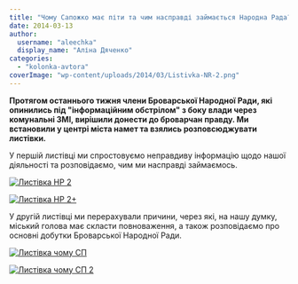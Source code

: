 ```yaml
---
title: "Чому Сапожко має піти та чим насправді займається Народна Рада?"
date: 2014-03-13
author: 
  username: "aleechka"
  display_name: "Аліна Дяченко"
categories: 
  - "kolonka-avtora"
coverImage: "wp-content/uploads/2014/03/Listivka-NR-2.png"
---
```


**Протягом останнього тижня члени Броварської Народної Ради, які опинились під "інформаційним обстрілом" з боку влади через комунальні ЗМІ, вирішили донести до броварчан правду. Ми встановили у центрі міста намет та взялись розповсюджувати листівки.**

У першій листівці ми спростовуємо неправдиву інформацію щодо нашої діяльності та розповідаємо, чим ми насправді займаємось.

[![Листівка НР 2](https://mpz.brovary.org/wp-content/uploads/2014/03/Listivka-NR-2.png)](https://mpz.brovary.org/wp-content/uploads/2014/03/Listivka-NR-2.png)

[![Листівка НР 2+](https://mpz.brovary.org/wp-content/uploads/2014/03/Listivka-NR-2-.png)](https://mpz.brovary.org/wp-content/uploads/2014/03/Listivka-NR-2-.png)

У другій листівці ми перерахували причини, через які, на нашу думку, міський голова має скласти повноваження, а також розповідаємо про основні добутки Броварської Народної Ради.

[![Листівка чому СП](https://mpz.brovary.org/wp-content/uploads/2014/03/Listivka-chomu-SP.png)](https://mpz.brovary.org/wp-content/uploads/2014/03/Listivka-chomu-SP.png)

[![Листівка чому СП 2](https://mpz.brovary.org/wp-content/uploads/2014/03/Listivka-chomu-SP-2.png)](https://mpz.brovary.org/wp-content/uploads/2014/03/Listivka-chomu-SP-2.png)
